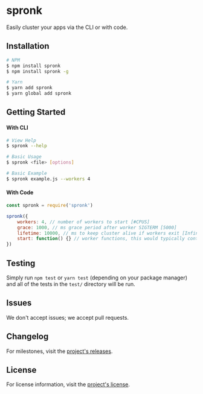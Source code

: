 # spronk

Easily cluster your apps via the CLI or with code.

## Installation
```bash
# NPM
$ npm install spronk
$ npm install spronk -g

# Yarn
$ yarn add spronk
$ yarn global add spronk
```

## Getting Started

#### With CLI

```bash
# View Help
$ spronk --help

# Basic Usage
$ spronk <file> [options]

# Basic Example
$ spronk example.js --workers 4
```

#### With Code

```js
const spronk = require('spronk')

spronk({
	workers: 4, // number of workers to start [#CPUS]
	grace: 1000, // ms grace period after worker SIGTERM [5000]
	lifetime: 10000, // ms to keep cluster alive if workers exit [Infinity]
	start: function() {} // worker functions, this would typically contain your server code
})
```

## Testing

Simply run `npm test` or `yarn test` (depending on your package manager) and all of the tests in the `test/` directory will be run.

## Issues

We don't accept issues; we accept pull requests.

## Changelog

For milestones, visit the [project's releases](https://github.com/alecmekarzel/spronk/releases).

## License

For license information, visit the [project's license](https://github.com/alecmekarzel/spronk/blob/master/LICENSE).
